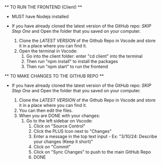 ** TO RUN THE FRONTEND (Client) **

- MUST have Nodejs installed
- If you have already cloned the latest version of the GitHub repo: *SKIP Step One* and Open the folder that you saved on your computer.

  1) Clone the *LATEST VERSION* of the Github Repo in Vscode and store it in a place where you can find it.
  2) Open the terminal in Vscode:
       1) Go into the client folder: enter "cd client" into the terminal
       1) Then run "npm install" to install the packages
       2) Then run "npm start" to run the frontend



** TO MAKE CHANGES TO THE GITHUB REPO **

- If you have already cloned the latest version of the GitHub repo: *SKIP Step One* and Open the folder that you saved on your computer.

  1)  Clone the *LATEST VERSION* of the Github Repo in Vscode and store it in a place where you can find it.
  2)  You can then edit the files.
  3)  When you are DONE with your changes:
        1) Go to the left sidebar on Vscode:
             1) Click on "Source Control"
             1) Click the PLUS Icon next to "Changes"
             2) Enter a message in the top text input - Ex: "3/10/24: Describe your changes (Keep it short)"
             3) Click on "Commit"
             4) Click on "Sync Changes" to push to the main GitHub Repo
             5) DONE
